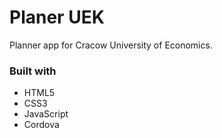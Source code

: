 # Planer UEK
Planner app for Cracow University of Economics.

### Built with
- HTML5
- CSS3
- JavaScript
- Cordova
